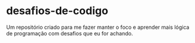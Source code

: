 # desafios-de-codigo
Um repositório criado para me fazer manter o foco e aprender mais lógica de programação com desafios que eu for achando.
